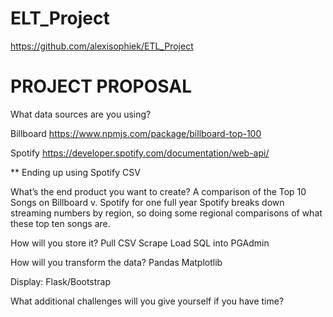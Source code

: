 # ELT_Project

https://github.com/alexisophiek/ETL_Project

# PROJECT PROPOSAL

What data sources are you using?

Billboard
https://www.npmjs.com/package/billboard-top-100

Spotify 
https://developer.spotify.com/documentation/web-api/

** Ending up using Spotify CSV




What’s the end product you want to create?
A comparison of the Top 10 Songs on Billboard v. Spotify for one full year
Spotify breaks down streaming numbers by region, so doing some regional comparisons of what these top ten songs are.

How will you store it?
Pull CSV
Scrape
Load SQL into PGAdmin

How will you transform the data?
Pandas
Matplotlib

Display: 
Flask/Bootstrap

What additional challenges will you give yourself if you have time?





